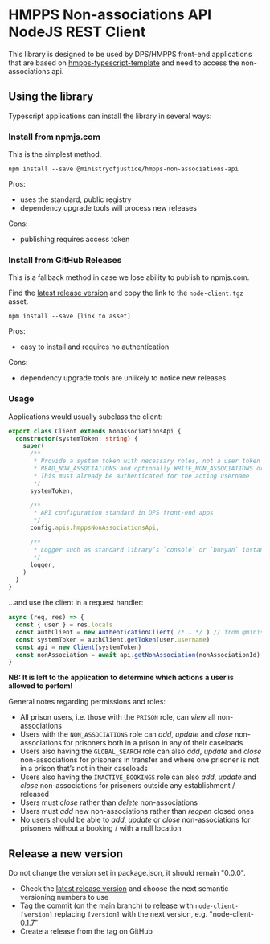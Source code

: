 HMPPS Non-associations API NodeJS REST Client
=============================================

This library is designed to be used by DPS/HMPPS front-end applications that are based on
[hmpps-typescript-template](https://github.com/ministryofjustice/hmpps-template-typescript)
and need to access the non-associations api.

Using the library
-----------------

Typescript applications can install the library in several ways:

### Install from npmjs.com

This is the simplest method.

```shell
npm install --save @ministryofjustice/hmpps-non-associations-api
```

Pros:
- uses the standard, public registry
- dependency upgrade tools will process new releases

Cons:
- publishing requires access token

### Install from GitHub Releases

This is a fallback method in case we lose ability to publish to npmjs.com.

Find the [latest release version](https://github.com/ministryofjustice/hmpps-non-associations-api/releases)
and copy the link to the `node-client.tgz` asset.

```shell
npm install --save [link to asset]
```

Pros:
- easy to install and requires no authentication

Cons:
- dependency upgrade tools are unlikely to notice new releases

### Usage

Applications would usually subclass the client:

```typescript
export class Client extends NonAssociationsApi {
  constructor(systemToken: string) {
    super(
      /**
       * Provide a system token with necessary roles, not a user token
       * READ_NON_ASSOCIATIONS and optionally WRITE_NON_ASSOCIATIONS or DELETE_NON_ASSOCIATIONS
       * This must already be authenticated for the acting username
       */
      systemToken,

      /**
       * API configuration standard in DPS front-end apps
       */
      config.apis.hmppsNonAssociationsApi,

      /**
       * Logger such as standard library’s `console` or `bunyan` instance
       */
      logger,
    )
  }
}
```

…and use the client in a request handler:

```typescript
async (req, res) => {
  const { user } = res.locals
  const authClient = new AuthenticationClient( /* … */ ) // from @ministryofjustice/hmpps-auth-clients
  const systemToken = authClient.getToken(user.username)
  const api = new Client(systemToken)
  const nonAssociation = await api.getNonAssociation(nonAssociationId)
}
```

**NB: It is left to the application to determine which actions a user is allowed to perfom!**

General notes regarding permissions and roles:

- All prison users, i.e. those with the `PRISON` role, can _view_ all non-associations
- Users with the `NON_ASSOCIATIONS` role can _add_, _update_ and _close_ non-associations for prisoners both in a prison in any of their caseloads
- Users also having the `GLOBAL_SEARCH` role can also _add_, _update_ and _close_ non-associations for prisoners in transfer and where one prisoner is not in a prison that’s not in their caseloads
- Users also having the `INACTIVE_BOOKINGS` role can also _add_, _update_ and _close_ non-associations for prisoners outside any establishment / released
- Users must _close_ rather than _delete_ non-associations
- Users must _add_ new non-associations rather than _reopen_ closed ones
- No users should be able to _add_, _update_ or _close_ non-associations for prisoners without a booking / with a null location

Release a new version
---------------------

Do not change the version set in package.json, it should remain "0.0.0".

- Check the [latest release version](https://github.com/ministryofjustice/hmpps-non-associations-api/releases)
  and choose the next semantic versioning numbers to use
- Tag the commit (on the main branch) to release
  with `node-client-[version]` replacing `[version]` with the next version,
  e.g. "node-client-0.1.7"
- Create a release from the tag on GitHub
